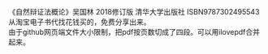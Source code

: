 《自然辩证法概论》吴国林 2018修订版 清华大学出版社 ISBN9787302495543  
从淘宝电子书代找花钱买的，免费分享出来。  
由于github网页端文件大小限制，把pdf按页数切成了四段。可以用ilovepdf合并起来。
